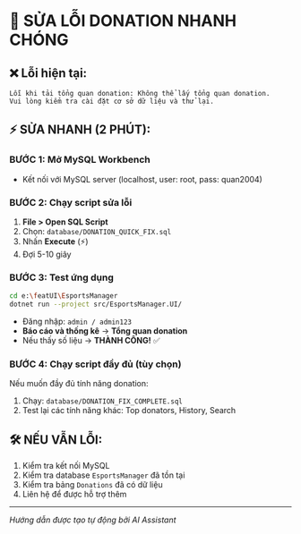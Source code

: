 # 🚀 SỬA LỖI DONATION NHANH CHÓNG

## ❌ Lỗi hiện tại:

```
Lỗi khi tải tổng quan donation: Không thể lấy tổng quan donation.
Vui lòng kiểm tra cài đặt cơ sở dữ liệu và thử lại.
```

## ⚡ SỬA NHANH (2 PHÚT):

### BƯỚC 1: Mở MySQL Workbench

- Kết nối với MySQL server (localhost, user: root, pass: quan2004)

### BƯỚC 2: Chạy script sửa lỗi

1. **File > Open SQL Script**
2. Chọn: `database/DONATION_QUICK_FIX.sql`
3. Nhấn **Execute** (⚡)
4. Đợi 5-10 giây

### BƯỚC 3: Test ứng dụng

```bash
cd e:\featUI\EsportsManager
dotnet run --project src/EsportsManager.UI/
```

- Đăng nhập: `admin / admin123`
- **Báo cáo và thống kê** → **Tổng quan donation**
- Nếu thấy số liệu → **THÀNH CÔNG!** ✅

### BƯỚC 4: Chạy script đầy đủ (tùy chọn)

Nếu muốn đầy đủ tính năng donation:

1. Chạy: `database/DONATION_FIX_COMPLETE.sql`
2. Test lại các tính năng khác: Top donators, History, Search

## 🛠️ NẾU VẪN LỖI:

1. Kiểm tra kết nối MySQL
2. Kiểm tra database `EsportsManager` đã tồn tại
3. Kiểm tra bảng `Donations` đã có dữ liệu
4. Liên hệ để được hỗ trợ thêm

---

_Hướng dẫn được tạo tự động bởi AI Assistant_
